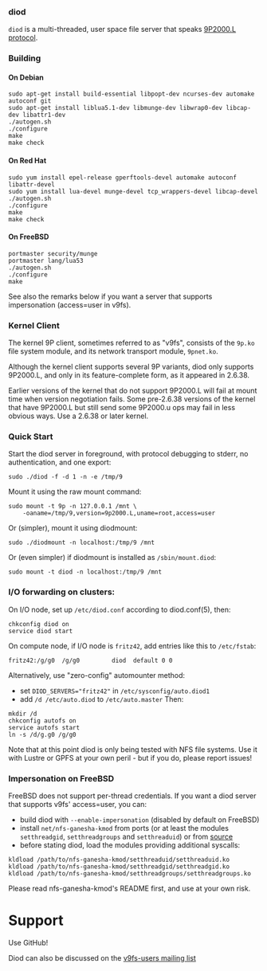 ### diod

`diod` is a multi-threaded, user space file server that speaks
[9P2000.L protocol](protocol.md).

### Building

#### On Debian
```
sudo apt-get install build-essential libpopt-dev ncurses-dev automake autoconf git
sudo apt-get install liblua5.1-dev libmunge-dev libwrap0-dev libcap-dev libattr1-dev
./autogen.sh
./configure
make
make check
```

#### On Red Hat

```
sudo yum install epel-release gperftools-devel automake autoconf libattr-devel
sudo yum install lua-devel munge-devel tcp_wrappers-devel libcap-devel
./autogen.sh
./configure
make
make check
```

#### On FreeBSD

```
portmaster security/munge
portmaster lang/lua53
./autogen.sh
./configure
make
```

See also the remarks below if you want a server that supports impersonation
(access=user in v9fs).

### Kernel Client

The kernel 9P client, sometimes referred to as "v9fs", consists
of the `9p.ko` file system module, and its network transport module,
`9pnet.ko`.

Although the kernel client supports several 9P variants, diod only supports
9P2000.L, and only in its feature-complete form, as it appeared in 2.6.38.

Earlier versions of the kernel that do not support 9P2000.L will fail
at mount time when version negotiation fails.  Some pre-2.6.38 versions
of the kernel that have 9P2000.L but still send some 9P2000.u ops may
fail in less obvious ways.  Use a 2.6.38 or later kernel.

### Quick Start

Start the diod server in foreground, with protocol debugging to stderr,
no authentication, and one export:
```
sudo ./diod -f -d 1 -n -e /tmp/9
```

Mount it using the raw mount command:
```
sudo mount -t 9p -n 127.0.0.1 /mnt \
    -oaname=/tmp/9,version=9p2000.L,uname=root,access=user
```

Or (simpler), mount it using diodmount:
```
sudo ./diodmount -n localhost:/tmp/9 /mnt
```
Or (even simpler) if diodmount is installed as `/sbin/mount.diod`:
```
sudo mount -t diod -n localhost:/tmp/9 /mnt
```

### I/O forwarding on clusters:

On I/O node, set up `/etc/diod.conf` according to diod.conf(5), then:
```
chkconfig diod on
service diod start
```

On compute node, if I/O node is `fritz42`, add entries like this to
`/etc/fstab`:
```
fritz42:/g/g0  /g/g0         diod  default 0 0
```

Alternatively, use "zero-config" automounter method:
* set `DIOD_SERVERS="fritz42"` in `/etc/sysconfig/auto.diod1`
* add `/d /etc/auto.diod` to `/etc/auto.master`
Then:
```
mkdir /d
chkconfig autofs on
service autofs start
ln -s /d/g.g0 /g/g0
```

Note that at this point diod is only being tested with NFS file systems.
Use it with Lustre or GPFS at your own peril - but if you do, please
report issues!

### Impersonation on FreeBSD

FreeBSD does not support per-thread credentials.  If you want a diod server 
that supports v9fs' access=user, you can:
 * build diod with `--enable-impersonation` (disabled by default on FreeBSD)
 * install `net/nfs-ganesha-kmod` from ports (or at least the modules
   `setthreadgid`, `setthreadgroups` and `setthreaduid`) or from
   [source](https://github.com/nfs-ganesha/nfs-ganesha)
 * before stating diod, load the modules providing additional syscalls:
```
kldload /path/to/nfs-ganesha-kmod/setthreaduid/setthreaduid.ko
kldload /path/to/nfs-ganesha-kmod/setthreadgid/setthreadgid.ko
kldload /path/to/nfs-ganesha-kmod/setthreadgroups/setthreadgroups.ko
```

Please read nfs-ganesha-kmod's README first, and use at your own risk.

# Support

Use GitHub!

Diod can also be discussed on the [v9fs-users mailing list](https://lists.sourceforge.net/lists/listinfo/v9fs-users)
